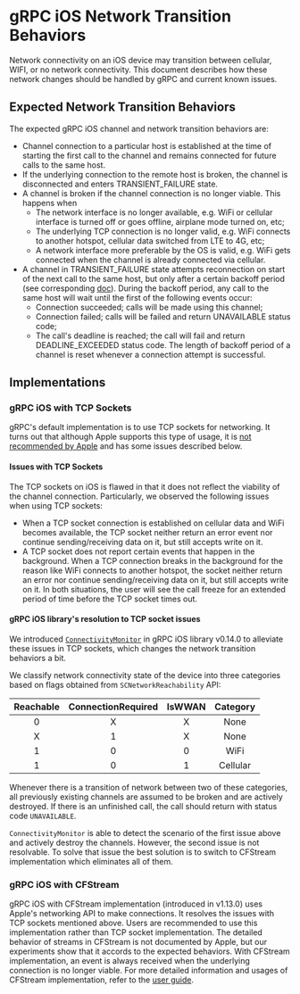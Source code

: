 
# gRPC iOS Network Transition Behaviors
Network connectivity on an iOS device may transition between cellular, WIFI, or
no network connectivity. This document describes how these network changes
should be handled by gRPC and current known issues.

## Expected Network Transition Behaviors
The expected gRPC iOS channel and network transition behaviors are:
* Channel connection to a particular host is established at the time of
  starting the first call to the channel and remains connected for future calls
  to the same host.
* If the underlying connection to the remote host is broken, the channel is
  disconnected and enters TRANSIENT\_FAILURE state.
* A channel is broken if the channel connection is no longer viable. This
  happens when
    * The network interface is no longer available, e.g. WiFi or cellular
      interface is turned off or goes offline, airplane mode turned on, etc;
    * The underlying TCP connection is no longer valid, e.g. WiFi connects to
      another hotspot, cellular data switched from LTE to 4G, etc;
    * A network interface more preferable by the OS is valid, e.g. WiFi gets
      connected when the channel is already connected via cellular.
* A channel in TRANSIENT\_FAILURE state attempts reconnection on start of the
  next call to the same host, but only after a certain backoff period (see
  corresponding
  [doc](https://github.com/grpc/grpc/blob/master/doc/connection-backoff.md)).
  During the backoff period, any call to the same host will wait until the
  first of the following events occur:
    * Connection succeeded; calls will be made using this channel;
    * Connection failed; calls will be failed and return UNAVAILABLE status code;
    * The call's deadline is reached; the call will fail and return
      DEADLINE\_EXCEEDED status code.
  The length of backoff period of a channel is reset whenever a connection
  attempt is successful.

## Implementations
### gRPC iOS with TCP Sockets
gRPC's default implementation is to use TCP sockets for networking. It turns
out that although Apple supports this type of usage, it is [not recommended by
Apple](https://developer.apple.com/library/archive/documentation/NetworkingInternetWeb/Conceptual/NetworkingOverview/SocketsAndStreams/SocketsAndStreams.html)
and has some issues described below.

#### Issues with TCP Sockets
The TCP sockets on iOS is flawed in that it does not reflect the viability of
the channel connection. Particularly, we observed the following issues when
using TCP sockets:
* When a TCP socket connection is established on cellular data and WiFi
  becomes available, the TCP socket neither return an error event nor continue
  sending/receiving data on it, but still accepts write on it.
* A TCP socket does not report certain events that happen in the
  background. When a TCP connection breaks in the background for the reason
  like WiFi connects to another hotspot, the socket neither return an error nor
  continue sending/receiving data on it, but still accepts write on it.
In both situations, the user will see the call freeze for an extended period of
time before the TCP socket times out.

#### gRPC iOS library's resolution to TCP socket issues
We introduced
[`ConnectivityMonitor`](https://developer.apple.com/library/archive/documentation/NetworkingInternetWeb/Conceptual/NetworkingOverview/SocketsAndStreams/SocketsAndStreams.html)
in gRPC iOS library v0.14.0 to alleviate these issues in TCP sockets,
which changes the network transition behaviors a bit.

We classify network connectivity state of the device into three categories
based on flags obtained from `SCNetworkReachability` API:

| Reachable | ConnectionRequired | IsWWAN | **Category** |
|:---------:|:------------------:|:------:|:------------:|
|     0     |          X         |   X    |     None     |
|     X     |          1         |   X    |     None     |
|     1     |          0         |   0    |     WiFi     |
|     1     |          0         |   1    |   Cellular   |

Whenever there is a transition of network between two of these categories, all
previously existing channels are assumed to be broken and are actively
destroyed. If there is an unfinished call, the call should return with status
code `UNAVAILABLE`.

`ConnectivityMonitor` is able to detect the scenario of the first issue above
and actively destroy the channels. However, the second issue is not resolvable.
To solve that issue the best solution is to switch to CFStream implementation
which eliminates all of them.

### gRPC iOS with CFStream
gRPC iOS with CFStream implementation (introduced in v1.13.0) uses Apple's
networking API to make connections. It resolves the issues with TCP sockets
mentioned above. Users are recommended to use this implementation rather than
TCP socket implementation. The detailed behavior of streams in CFStream is not
documented by Apple, but our experiments show that it accords to the expected
behaviors.  With CFStream implementation, an event is always received when the
underlying connection is no longer viable. For more detailed information and
usages of CFStream implementation, refer to the
[user guide](https://github.com/grpc/grpc/blob/master/src/objective-c/README-CFSTREAM.md).

